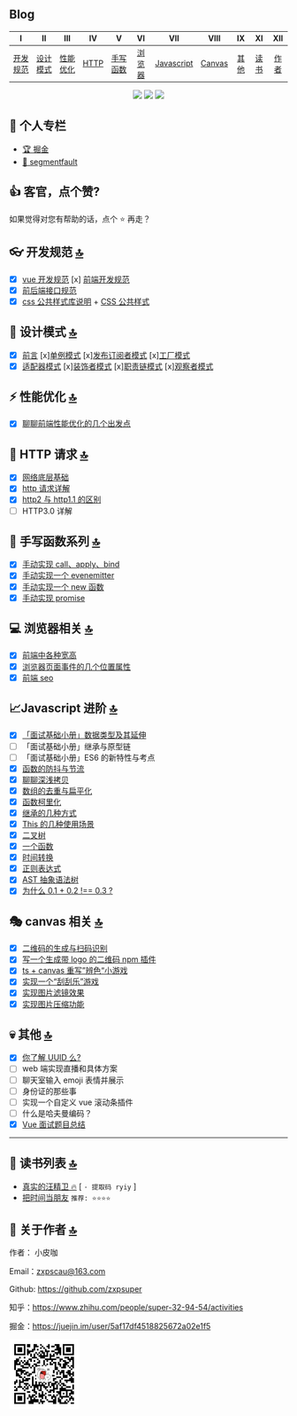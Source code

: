 ## Blog

|            Ⅰ            |            Ⅱ            |            Ⅲ            |          Ⅳ           |              Ⅴ              |           VI            |               VII                |           VIII           |       IX        |         XI          |         XII         |
| :---------------------: | :---------------------: | :---------------------: | :------------------: | :-------------------------: | :---------------------: | :------------------------------: | :----------------------: | :-------------: | :-----------------: | :-----------------: |
| [开发规范](#-开发规范-) | [设计模式](#-设计模式-) | [性能优化](#-性能优化-) | [HTTP](#-http-请求-) | [手写函数](#-手写函数系列-) | [浏览器](#-浏览器相关-) | [Javascript](#-javascript-进阶-) | [Canvas](#-canvas-相关-) | [其他](#-其他-) | [读书](#-读书列表-) | [作者](#-关于作者-) |

<div align='center'>

![](https://img.shields.io/badge/Author-%E5%B0%8F%E7%9A%AE%E5%92%96-blue.svg)
![](https://img.shields.io/badge/Category-FrontEnd-red.svg)
![](https://img.shields.io/badge/license-MIT-yellowgreen.svg)

</div>

## 📕 个人专栏

-   [🏆 掘金](https://juejin.im/user/5af17df4518825672a02e1f5/posts)
-   [🎪 segmentfault](https://segmentfault.com/u/suporka)

## 👍 客官，点个赞?

如果觉得对您有帮助的话，点个 ⭐ 再走？

## 👓 开发规范 [🔝](#blog)

-   [x] [vue 开发规范](./work/Vue开发规范.md) [x] [前端开发规范](./work/前端开发规范.md)
-   [x] [前后端接口规范](./work/前后端接口规范.md)
-   [x] [css 公共样式库说明](./work/CSS公共样式库.md) + [CSS 公共样式](./work/index.css)

## 🎨 设计模式 [🔝](#blog)

-   [x] [前言](./设计模式/前言.md) [x][单例模式](./设计模式/单例模式.md) [x][发布订阅者模式](./设计模式/发布订阅者模式.md) [x][工厂模式](./设计模式/工厂模式.md)
-   [x] [适配器模式](./设计模式/适配器模式.md) [x][装饰者模式](./设计模式/装饰者模式.md) [x][职责链模式](./设计模式/职责链模式.md) [x][观察者模式](./设计模式/观察者模式.md)

## ⚡ 性能优化 [🔝](#blog)

-   [x] [聊聊前端性能优化的几个出发点](./front-ent/前端性能优化.md)

## 🙏 HTTP 请求 [🔝](#blog)

-   [x] [网络底层基础](https://github.com/zxpsuper/daily-question/blob/master/front_end/%E6%B5%8F%E8%A7%88%E5%99%A8/%E7%BD%91%E7%BB%9C%E5%BA%95%E5%B1%82%E5%9F%BA%E7%A1%80.md)
-   [x] [http 请求详解](./front-ent/HTTP请求详解.md)
-   [x] [http2 与 http1.1 的区别](https://github.com/zxpsuper/daily-question/blob/master/front_end/%E6%B5%8F%E8%A7%88%E5%99%A8/HTTP2%E4%B8%8EHTTP1.1%E7%9A%84%E5%8C%BA%E5%88%AB.md)
-   [ ] HTTP3.0 详解

## 🙋 手写函数系列 [🔝](#blog)

-   [x] [手动实现 call、apply、bind](./js/makeFunction/手动实现call_apply_bind.md)
-   [x] [手动实现一个 evenemitter](./js/makeFunction/手动实现一个EventEmitter.md)
-   [x] [手动实现一个 new 函数](./js/makeFunction/手动实现一个new函数.md)
-   [x] [手动实现 promise](./js/makeFunction/手动实现promise.md)

## 💻 浏览器相关 [🔝](#blog)

-   [x] [前端中各种宽高](./front-ent/前端中各种宽高.md)
-   [x] [浏览器页面事件的几个位置属性](./front-ent/事件的几个位置属性.md)
-   [x] [前端 seo](./front-ent/前端SEO.md)

## 📈Javascript 进阶 [🔝](#blog)

-   [x] [「面试基础小册」数据类型及其延伸](./js/数据类型及其延伸.md)
-   [ ] 「面试基础小册」继承与原型链
-   [ ] 「面试基础小册」ES6 的新特性与考点
-   [x] [函数的防抖与节流](./js/函数防抖与节流.md)
-   [x] [聊聊深浅拷贝](./js/聊聊深浅拷贝.md)
-   [x] [数组的去重与扁平化](./js/数组的去重与扁平化.md)
-   [x] [函数柯里化](./js/函数柯里化.md)
-   [x] [继承的几种方式](./js/继承的几种方式.md)
-   [x] [This 的几种使用场景](./js/this的几种使用场景.md)
-   [x] [二叉树](./js/BinaryTree.js)
-   [x] [一个函数](./js/一个函数.md)
-   [x] [时间转换](./js/时间转换.md)
-   [x] [正则表达式](./js/正则表达式.md)
-   [x] [AST 抽象语法树](https://github.com/zxpsuper/daily-question/blob/master/front_end/javascript/AST%E6%8A%BD%E8%B1%A1%E8%AF%AD%E6%B3%95%E6%A0%91.md)
-   [x] [为什么 0.1 + 0.2 !== 0.3 ?](https://github.com/zxpsuper/daily-question/blob/master/front_end/javascript/IEEE-754%E7%B2%BE%E5%BA%A6%E9%97%AE%E9%A2%98.md)

## 🎭 canvas 相关 [🔝](#blog)

-   [x] [二维码的生成与扫码识别](https://juejin.im/post/5d00b3626fb9a07ed74076a9)
-   [x] [写一个生成带 logo 的二维码 npm 插件](https://juejin.im/post/5d1c461f6fb9a07f070e4768)
-   [x] [ts + canvas 重写”辨色“小游戏](https://juejin.im/post/5d22af2b6fb9a07ea7133361)
-   [x] [实现一个“刮刮乐”游戏](https://juejin.im/post/5d664786f265da03ee6a694f)
-   [x] [实现图片滤镜效果](https://juejin.im/post/5dfb15b96fb9a016164362b2)
-   [x] [实现图片压缩功能](https://juejin.im/post/5e4e75c8518825493c7b52a3)

## 💀 其他 [🔝](#blog)

-   [x] [你了解 UUID 么?](./js/uuid.md)
-   [ ] web 端实现直播和具体方案
-   [ ] 聊天室输入 emoji 表情并展示
-   [ ] 身份证的那些事
-   [ ] 实现一个自定义 vue 滚动条插件
-   [ ] 什么是哈夫曼编码？
-   [x] [Vue 面试题目总结](./other/vue.md)

---

## 📙 读书列表 [🔝](#blog)

-   [真实的汪精卫 🔥](https://pan.baidu.com/s/1O3H1RE7OwBeErckt6NNs5w) [ `· 提取码 ryiy` ]
-   [把时间当朋友](https://github.com/xiaolai/time-as-a-friend) `推荐: ⭐⭐⭐⭐`

## 👦 关于作者 [🔝](#blog)

作者： 小皮咖

Email：zxpscau@163.com

Github: https://github.com/zxpsuper

知乎：https://www.zhihu.com/people/super-32-94-54/activities

掘金：https://juejin.im/user/5af17df4518825672a02e1f5

<img src="https://raw.githubusercontent.com/zxpsuper/picture/master/suporka.jpg" width="25%" height="25%" title="我的微信公众号——“小皮咖”" alt="我的微信公众号——'小皮咖'"/>
